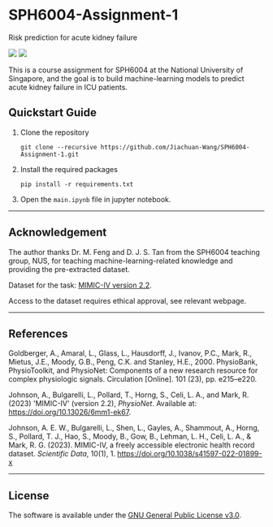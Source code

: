 # SPH6004-Assignment-1
Risk prediction for acute kidney failure


[![](http://ForTheBadge.com/images/badges/made-with-python.svg)](https://github.com/Jiachuan-Wang/SPH6004-Assignment-1)
[![](https://img.shields.io/badge/GitHub-100000?style=for-the-badge&logo=github&logoColor=white)](https://github.com/Jiachuan-Wang/SPH6004-Assignment-1)

This is a course assignment for SPH6004 at the National University of Singapore, and the goal is to build machine-learning models to predict acute kidney failure in ICU patients.

<h2 id="Quickstart Guide"> Quickstart Guide</h2>

1. Clone the repository

   ```shell
   git clone --recursive https://github.com/Jiachuan-Wang/SPH6004-Assignment-1.git
   ```
2. Install the required packages
   
   ```shell
   pip install -r requirements.txt
   ```
3. Open the `main.ipynb` file in jupyter notebook.
   
---

<h2 id="Acknowledgments"> Acknowledgement</h2>

The author thanks Dr. M. Feng and D. J. S. Tan from the SPH6004 teaching group, NUS, for teaching machine-learning-related knowledge and providing the pre-extracted dataset.

Dataset for the task: [MIMIC-IV version 2.2](https://physionet.org/content/mimiciv/2.2/).

Access to the dataset requires ethical approval, see relevant webpage. 

---

<h2 id="References"> References</h2>
Goldberger, A., Amaral, L., Glass, L., Hausdorff, J., Ivanov, P.C., Mark, R., Mietus, J.E., Moody, G.B., Peng, C.K. and Stanley, H.E., 2000. PhysioBank, PhysioToolkit, and PhysioNet: Components of a new research resource for complex physiologic signals. Circulation [Online]. 101 (23), pp. e215–e220.

Johnson, A., Bulgarelli, L., Pollard, T., Horng, S., Celi, L. A., and Mark, R. (2023) 'MIMIC-IV' (version 2.2), *PhysioNet*. Available at: https://doi.org/10.13026/6mm1-ek67.

Johnson, A. E. W., Bulgarelli, L., Shen, L., Gayles, A., Shammout, A., Horng, S., Pollard, T. J., Hao, S., Moody, B., Gow, B., Lehman, L. H., Celi, L. A., & Mark, R. G. (2023). MIMIC-IV, a freely accessible electronic health record dataset. *Scientific Data*, 10(1), 1. https://doi.org/10.1038/s41597-022-01899-x

---

<h2 id="License"> License</h2>

The software is available under the [GNU General Public License v3.0](https://github.com/Jiachuan-Wang/SPH6004-Assignment-1/blob/main/LICENSE).
